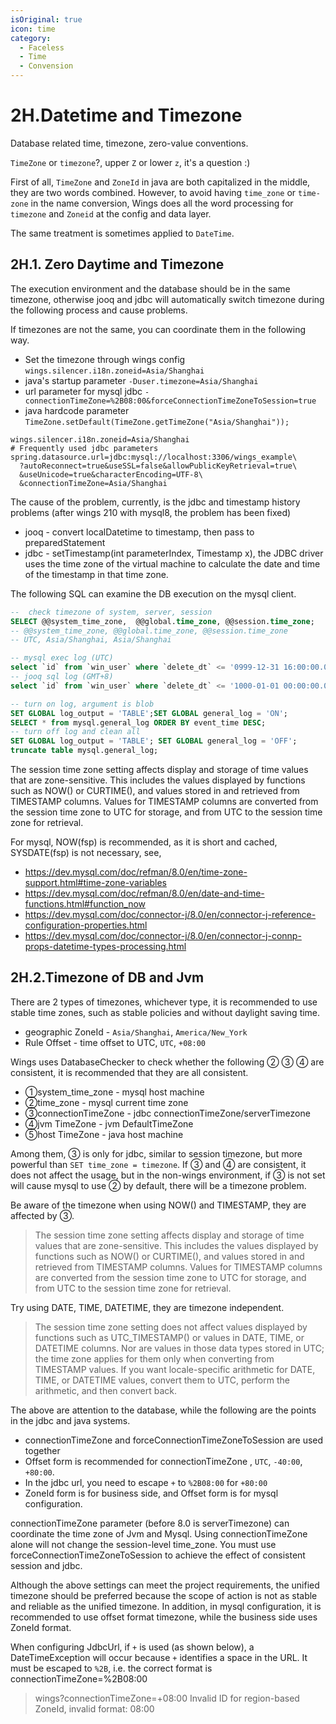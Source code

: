 ```yaml
---
isOriginal: true
icon: time
category:
  - Faceless
  - Time
  - Convension
---
```


# 2H.Datetime and Timezone

Database related time, timezone, zero-value conventions.

`TimeZone` or `timezone`?, upper `Z` or lower `z`, it's a question :)

First of all, `TimeZone` and `ZoneId` in java are both capitalized in the middle, they are two words combined.
However, to avoid having `time_zone` or `time-zone` in the name conversion, Wings does all the word processing
for `timezone` and `Zoneid` at the config and data layer.

The same treatment is sometimes applied to `DateTime`.

## 2H.1. Zero Daytime and Timezone

The execution environment and the database should be in the same timezone, otherwise jooq and jdbc
will automatically switch timezone during the following process and cause problems.

If timezones are not the same, you can coordinate them in the following way.

* Set the timezone through  wings config `wings.silencer.i18n.zoneid=Asia/Shanghai`
* java's startup parameter `-Duser.timezone=Asia/Shanghai`
* url parameter for mysql jdbc `-connectionTimeZone=%2B08:00&forceConnectionTimeZoneToSession=true`
* java hardcode parameter `TimeZone.setDefault(TimeZone.getTimeZone("Asia/Shanghai"));`

```properties
wings.silencer.i18n.zoneid=Asia/Shanghai
# Frequently used jdbc parameters
spring.datasource.url=jdbc:mysql://localhost:3306/wings_example\
  ?autoReconnect=true&useSSL=false&allowPublicKeyRetrieval=true\
  &useUnicode=true&characterEncoding=UTF-8\
  &connectionTimeZone=Asia/Shanghai
```

The cause of the problem, currently, is the jdbc and timestamp history problems
(after wings 210  with mysql8, the problem has been fixed)

* jooq - convert localDatetime to timestamp, then pass to preparedStatement
* jdbc - setTimestamp(int parameterIndex, Timestamp x),
  the JDBC driver uses the time zone of the virtual machine
  to calculate the date and time of the timestamp in that time zone.

The following SQL can examine the DB execution on the mysql client.

```sql
--  check timezone of system, server, session 
SELECT @@system_time_zone,  @@global.time_zone, @@session.time_zone;
-- @@system_time_zone, @@global.time_zone, @@session.time_zone
-- UTC, Asia/Shanghai, Asia/Shanghai

-- mysql exec log (UTC)
select `id` from `win_user` where `delete_dt` <= '0999-12-31 16:00:00.0';
-- jooq sql log (GMT+8)
select `id` from `win_user` where `delete_dt` <= '1000-01-01 00:00:00.0';

-- turn on log, argument is blob
SET GLOBAL log_output = 'TABLE';SET GLOBAL general_log = 'ON';
SELECT * from mysql.general_log ORDER BY event_time DESC;
-- turn off log and clean all
SET GLOBAL log_output = 'TABLE'; SET GLOBAL general_log = 'OFF';
truncate table mysql.general_log;
```

The session time zone setting affects display and storage of time values that are zone-sensitive.
This includes the values displayed by functions such as NOW() or CURTIME(),
and values stored in and retrieved from TIMESTAMP columns. Values for TIMESTAMP columns are converted
from the session time zone to UTC for storage, and from UTC to the session time zone for retrieval.

For mysql, NOW(fsp) is recommended, as it is short and cached, SYSDATE(fsp) is not necessary, see,

* <https://dev.mysql.com/doc/refman/8.0/en/time-zone-support.html#time-zone-variables>
* <https://dev.mysql.com/doc/refman/8.0/en/date-and-time-functions.html#function_now>
* <https://dev.mysql.com/doc/connector-j/8.0/en/connector-j-reference-configuration-properties.html>
* <https://dev.mysql.com/doc/connector-j/8.0/en/connector-j-connp-props-datetime-types-processing.html>

## 2H.2.Timezone of DB and Jvm

There are 2 types of timezones, whichever type, it is recommended to use stable time zones,
such as stable policies  and without daylight saving time.

* geographic ZoneId - `Asia/Shanghai`, `America/New_York`
* Rule Offset - time offset to UTC, `UTC`, `+08:00`

Wings uses DatabaseChecker to check whether the following ② ③ ④ are consistent,
it is recommended that they are all consistent.

* ①system_time_zone - mysql host machine
* ②time_zone - mysql current time zone
* ③connectionTimeZone - jdbc connectionTimeZone/serverTimezone
* ④jvm TimeZone - jvm DefaultTimeZone
* ⑤host TimeZone - java host machine

Among them, ③ is only for jdbc, similar to session timezone, but more powerful than `SET time_zone = timezone`.
If ③ and ④ are consistent, it does not affect the usage, but in the non-wings environment,
if ③ is not set will cause mysql to use ② by default, there will be a timezone problem.

Be aware of the timezone when using NOW() and TIMESTAMP, they are affected by ③.

> The session time zone setting affects display and storage of time values that are zone-sensitive.
> This includes the values displayed by functions such as NOW() or CURTIME(),
> and values stored in and retrieved from TIMESTAMP columns.
> Values for TIMESTAMP columns are converted from the session time zone to UTC for storage,
> and from UTC to the session time zone for retrieval.

Try using DATE, TIME, DATETIME, they are timezone independent.

> The session time zone setting does not affect values displayed by functions such as UTC_TIMESTAMP()
> or values in DATE, TIME, or DATETIME columns. Nor are values in those data types stored in UTC;
> the time zone applies for them only when converting from TIMESTAMP values.
> If you want locale-specific arithmetic for DATE, TIME, or DATETIME values,
> convert them to UTC, perform the arithmetic, and then convert back.

The above are attention to the database, while the following are the points in the jdbc and java systems.

* connectionTimeZone and forceConnectionTimeZoneToSession are used together
* Offset form is recommended for connectionTimeZone , `UTC`, `-40:00`, `+80:00`.
* In the jdbc url, you need to escape `+` to `%2B08:00` for `+80:00`
* ZoneId form is for business side, and Offset form is for mysql configuration.

connectionTimeZone parameter (before 8.0 is serverTimezone) can coordinate the time zone of Jvm and Mysql.
Using connectionTimeZone alone will not change the session-level time_zone.
You must use forceConnectionTimeZoneToSession to achieve the effect of consistent session and jdbc.

Although the above settings can meet the project requirements, the unified timezone should be preferred
because the scope of action is not as stable and reliable as the unified timezone.
In addition, in mysql configuration, it is recommended to use offset format timezone,
while the business side uses ZoneId format.

When configuring JdbcUrl, if `+` is used (as shown below), a DateTimeException will occur
because `+` identifies a space in the URL. It must be escaped to `%2B`, i.e. the correct format
is connectionTimeZone=%2B08:00

>wings?connectionTimeZone=+08:00
>Invalid ID for region-based ZoneId, invalid format:  08:00

